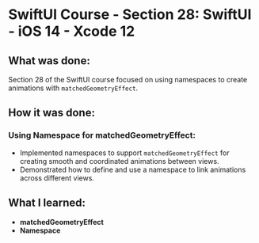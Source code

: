 # SwiftUI Course - Section 28: SwiftUI - iOS 14 - Xcode 12

## What was done:
Section 28 of the SwiftUI course focused on using namespaces to create animations with `matchedGeometryEffect`.

## How it was done:
### Using Namespace for matchedGeometryEffect:
- Implemented namespaces to support `matchedGeometryEffect` for creating smooth and coordinated animations between views.
- Demonstrated how to define and use a namespace to link animations across different views.

## What I learned:
- **matchedGeometryEffect**
- **Namespace**
